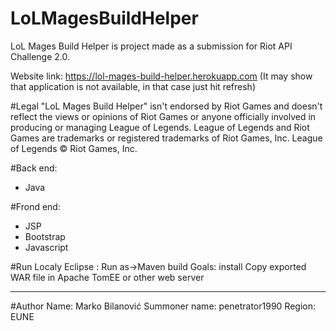 # LoLMagesBuildHelper

LoL Mages Build Helper is project made as a submission for Riot API Challenge 2.0.

Website link: https://lol-mages-build-helper.herokuapp.com
(It may show that application is not available, in that case just hit refresh)

#Legal
"LoL Mages Build Helper" isn't endorsed by Riot Games and doesn't reflect the views or opinions of Riot Games or anyone officially involved in producing or managing League of Legends. League of Legends and Riot Games are trademarks or registered trademarks of Riot Games, Inc. League of Legends © Riot Games, Inc.

#Back end:
* Java

#Frond end:
* JSP
* Bootstrap
* Javascript

#Run Localy
Eclipse : Run as->Maven build
Goals: install
Copy exported WAR file in Apache TomEE or other web server


___
#Author
Name: Marko Bilanović 
Summoner name: penetrator1990
Region: EUNE
